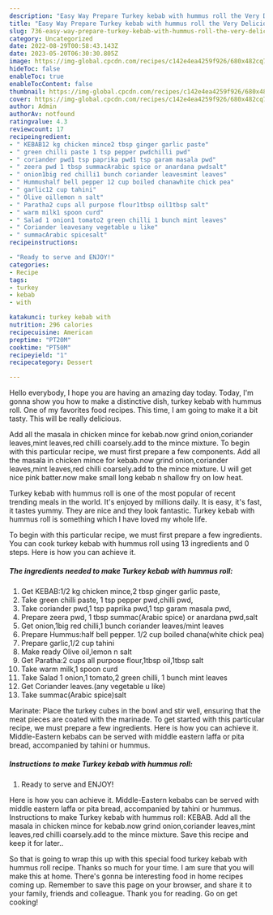 ```yaml
---
description: "Easy Way Prepare Turkey kebab with hummus roll the Very Delicious}"
title: "Easy Way Prepare Turkey kebab with hummus roll the Very Delicious}"
slug: 736-easy-way-prepare-turkey-kebab-with-hummus-roll-the-very-delicious
category: Uncategorized
date: 2022-08-29T00:58:43.143Z
date: 2023-05-20T06:30:30.805Z
image: https://img-global.cpcdn.com/recipes/c142e4ea4259f926/680x482cq70/turkey-kebab-with-hummus-roll-recipe-main-photo.jpg
hideToc: false
enableToc: true
enableTocContent: false
thumbnail: https://img-global.cpcdn.com/recipes/c142e4ea4259f926/680x482cq70/turkey-kebab-with-hummus-roll-recipe-main-photo.jpg
cover: https://img-global.cpcdn.com/recipes/c142e4ea4259f926/680x482cq70/turkey-kebab-with-hummus-roll-recipe-main-photo.jpg
author: Admin
authorAv: notfound
ratingvalue: 4.3
reviewcount: 17
recipeingredient:
- " KEBAB12 kg chicken mince2 tbsp ginger garlic paste"
- " green chilli paste 1 tsp pepper pwdchilli pwd"
- " coriander pwd1 tsp paprika pwd1 tsp garam masala pwd"
- " zeera pwd 1 tbsp summacArabic spice or anardana pwdsalt"
- " onion1big red chilli1 bunch coriander leavesmint leaves"
- " Hummushalf bell pepper 12 cup boiled chanawhite chick pea"
- " garlic12 cup tahini"
- " Olive oillemon n salt"
- " Paratha2 cups all purpose flour1tbsp oil1tbsp salt"
- " warm milk1 spoon curd"
- " Salad 1 onion1 tomato2 green chilli 1 bunch mint leaves"
- " Coriander leavesany vegetable u like"
- " summacArabic spicesalt"
recipeinstructions:

- "Ready to serve and ENJOY!"
categories:
- Recipe
tags:
- turkey
- kebab
- with

katakunci: turkey kebab with 
nutrition: 296 calories
recipecuisine: American
preptime: "PT20M"
cooktime: "PT50M"
recipeyield: "1"
recipecategory: Dessert

---
```



Hello everybody, I hope you are having an amazing day today. Today, I'm gonna show you how to make a distinctive dish, turkey kebab with hummus roll. One of my favorites food recipes. This time, I am going to make it a bit tasty. This will be really delicious.

Add all the masala in chicken mince for kebab.now grind onion,coriander leaves,mint leaves,red chilli coarsely.add to the mince mixture. To begin with this particular recipe, we must first prepare a few components. Add all the masala in chicken mince for kebab.now grind onion,coriander leaves,mint leaves,red chilli coarsely.add to the mince mixture. U will get nice pink batter.now make small long kebab n shallow fry on low heat.

Turkey kebab with hummus roll is one of the most popular of recent trending meals in the world. It's enjoyed by millions daily. It is easy, it's fast, it tastes yummy. They are nice and they look fantastic. Turkey kebab with hummus roll is something which I have loved my whole life.


To begin with this particular recipe, we must first prepare a few ingredients. You can cook turkey kebab with hummus roll using 13 ingredients and 0 steps. Here is how you can achieve it.

<!--inarticleads1-->

##### The ingredients needed to make Turkey kebab with hummus roll:

1. Get  KEBAB:1/2 kg chicken mince,2 tbsp ginger garlic paste,
1. Take  green chilli paste, 1 tsp pepper pwd,chilli pwd,
1. Take  coriander pwd,1 tsp paprika pwd,1 tsp garam masala pwd,
1. Prepare  zeera pwd, 1 tbsp summac(Arabic spice) or anardana pwd,salt
1. Get  onion,1big red chilli,1 bunch coriander leaves/mint leaves
1. Prepare  Hummus:half bell pepper. 1/2 cup boiled chana(white chick pea)
1. Prepare  garlic,1/2 cup tahini
1. Make ready  Olive oil,lemon n salt
1. Get  Paratha:2 cups all purpose flour,1tbsp oil,1tbsp salt
1. Take  warm milk,1 spoon curd
1. Take  Salad 1 onion,1 tomato,2 green chilli, 1 bunch mint leaves
1. Get  Coriander leaves.(any vegetable u like)
1. Take  summac(Arabic spice)salt


Marinate: Place the turkey cubes in the bowl and stir well, ensuring that the meat pieces are coated with the marinade. To get started with this particular recipe, we must prepare a few ingredients. Here is how you can achieve it. Middle-Eastern kebabs can be served with middle eastern laffa or pita bread, accompanied by tahini or hummus. 

<!--inarticleads2-->

##### Instructions to make Turkey kebab with hummus roll:


1. Ready to serve and ENJOY!

Here is how you can achieve it. Middle-Eastern kebabs can be served with middle eastern laffa or pita bread, accompanied by tahini or hummus. Instructions to make Turkey kebab with hummus roll: KEBAB. Add all the masala in chicken mince for kebab.now grind onion,coriander leaves,mint leaves,red chilli coarsely.add to the mince mixture. Save this recipe and keep it for later.. 

So that is going to wrap this up with this special food turkey kebab with hummus roll recipe. Thanks so much for your time. I am sure that you will make this at home. There's gonna be interesting food in home recipes coming up. Remember to save this page on your browser, and share it to your family, friends and colleague. Thank you for reading. Go on get cooking!
